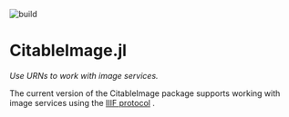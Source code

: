 ![build](https://github.com/cite-architecture/CitableImage.jl/actions/workflows/Documentation.yml/badge.svg)

# CitableImage.jl

*Use URNs to work with image services.*

The current version of the CitableImage package supports working with image services using the  [IIIF protocol](https://iiif.io/) .

